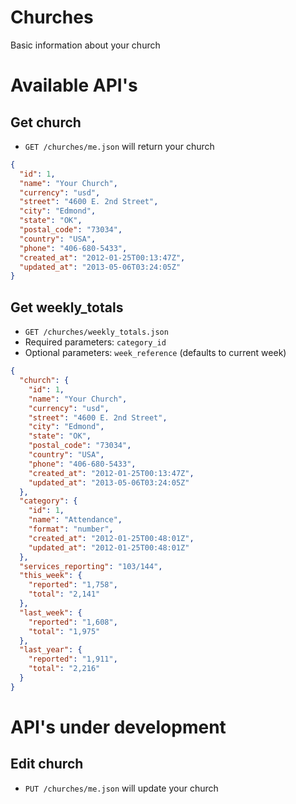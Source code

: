 # Churches

Basic information about your church

# Available API's


## Get church

* `GET /churches/me.json` will return your church

```json
{
  "id": 1,
  "name": "Your Church",
  "currency": "usd",
  "street": "4600 E. 2nd Street",
  "city": "Edmond",
  "state": "OK",
  "postal_code": "73034",
  "country": "USA",
  "phone": "406-680-5433",
  "created_at": "2012-01-25T00:13:47Z",
  "updated_at": "2013-05-06T03:24:05Z"
}
```

## Get weekly_totals

* `GET /churches/weekly_totals.json`
* Required parameters: ```category_id```
* Optional parameters: ```week_reference``` (defaults to current week)

```json
{
  "church": {
    "id": 1,
    "name": "Your Church",
    "currency": "usd",
    "street": "4600 E. 2nd Street",
    "city": "Edmond",
    "state": "OK",
    "postal_code": "73034",
    "country": "USA",
    "phone": "406-680-5433",
    "created_at": "2012-01-25T00:13:47Z",
    "updated_at": "2013-05-06T03:24:05Z"
  },
  "category": {
    "id": 1,
    "name": "Attendance",
    "format": "number",
    "created_at": "2012-01-25T00:48:01Z",
    "updated_at": "2012-01-25T00:48:01Z"
  },
  "services_reporting": "103/144",
  "this_week": {
    "reported": "1,758",
    "total": "2,141"
  },
  "last_week": {
    "reported": "1,608",
    "total": "1,975"
  },
  "last_year": {
    "reported": "1,911",
    "total": "2,216"
  }
}
```

# API's under development


## Edit church

* `PUT /churches/me.json` will update your church

